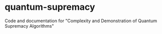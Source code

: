 # quantum-supremacy
Code and documentation for "Complexity and Demonstration of Quantum Supremacy Algorithms"
